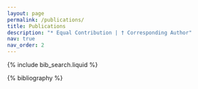 ```yaml
---
layout: page
permalink: /publications/
title: Publications
description: "* Equal Contribution | † Corresponding Author"
nav: true
nav_order: 2
---
```


<!-- _pages/publications.md -->

<!-- Bibsearch Feature -->

{% include bib_search.liquid %}

<div class="publications">

{% bibliography %}

</div>

